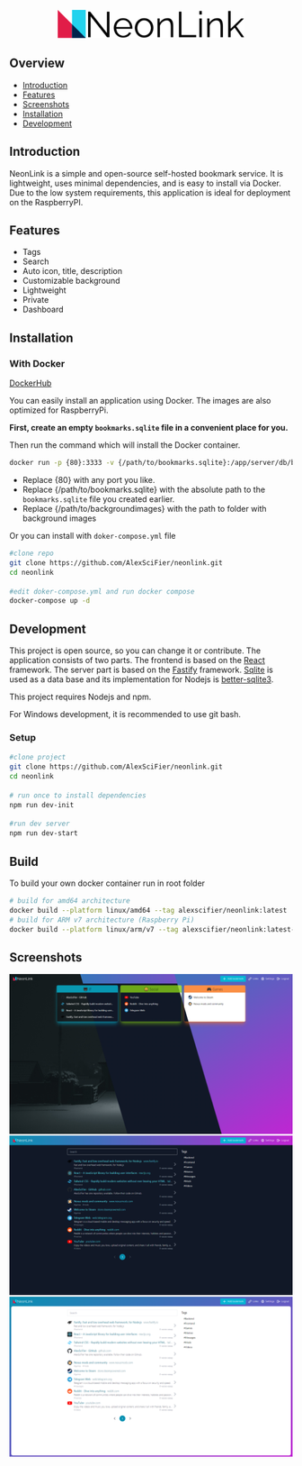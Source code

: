 <p align="center">
  <img src="./docs/logo_doc.svg" height="50" />
</p>

## Overview

- [Introduction](#introduction)
- [Features](#features)
- [Screenshots](#screenshots)
- [Installation](#installation)
- [Development](#development)

## Introduction

NeonLink is a simple and open-source self-hosted bookmark service. It is lightweight, uses minimal dependencies, and is easy to install via Docker. Due to the low system requirements, this application is ideal for deployment on the RaspberryPI.

## Features

- Tags
- Search
- Auto icon, title, description
- Customizable background
- Lightweight
- Private
- Dashboard

## Installation

### With Docker

[DockerHub](https://hub.docker.com/r/alexscifier/neonlink)

You can easily install an application using Docker. The images are also optimized for RaspberryPi.

**First, create an empty `bookmarks.sqlite` file in a convenient place for you.**

Then run the command which will install the Docker container.

```sh
docker run -p {80}:3333 -v {/path/to/bookmarks.sqlite}:/app/server/db/bookmarks.sqlite -v {/path/to/backgroundimages}:/app/server/public/static/media/background alexscifier/neonlink:latest
```

- Replace {80} with any port you like.
- Replace {/path/to/bookmarks.sqlite} with the absolute path to the `bookmarks.sqlite` file you created earlier.
- Replace {/path/to/backgroundimages} with the path to folder with background images

Or you can install with `doker-compose.yml` file

```sh
#clone repo
git clone https://github.com/AlexSciFier/neonlink.git
cd neonlink

#edit doker-compose.yml and run docker compose
docker-compose up -d
```

## Development

This project is open source, so you can change it or contribute. The application consists of two parts. The frontend is based on the [React](https://reactjs.org/) framework. The server part is based on the [Fastify](https://www.fastify.io/) framework. [Sqlite](https://www.sqlite.org/index.html) is used as a data base and its implementation for Nodejs is [better-sqlite3](https://github.com/WiseLibs/better-sqlite3).

This project requires Nodejs and npm.

For Windows development, it is recommended to use git bash.

### Setup

```sh
#clone project
git clone https://github.com/AlexSciFier/neonlink.git
cd neonlink

# run once to install dependencies
npm run dev-init

#run dev server
npm run dev-start
```

## Build

To build your own docker container run in root folder

```sh
# build for amd64 architecture
docker build --platform linux/amd64 --tag alexscifier/neonlink:latest .
# build for ARM v7 architecture (Raspberry Pi)
docker build --platform linux/arm/v7 --tag alexscifier/neonlink:latest-armv7 .
```

## Screenshots

![Dashboard](docs/Dashboard.png)
![Links dark](docs/Links%20dark.png)
![Links light](docs/Links%20light.png)
